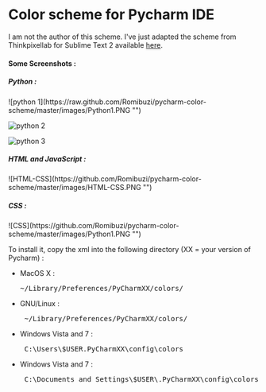Color scheme for Pycharm IDE
====================

I am not the author of this scheme.
I've just adapted the scheme from Thinkpixellab for Sublime Text 2 available <a href="https://github.com/thinkpixellab/flatland">
here</a>.

<h4>Some Screenshots : </h4>

<h5>Python : </h5>
![python 1](https://raw.github.com/Romibuzi/pycharm-color-scheme/master/images/Python1.PNG "")

![python 2](https://github.com/Romibuzi/pycharm-color-scheme/master/images/Python2.PNG "")

![python 3](https://github.com/Romibuzi/pycharm-color-scheme/master/images/Python3.PNG "")

<h5>HTML and JavaScript :</h5>
![HTML-CSS](https://github.com/Romibuzi/pycharm-color-scheme/master/images/HTML-CSS.PNG "")

<h5>CSS : </h5>
![CSS](https://github.com/Romibuzi/pycharm-color-scheme/master/images/Python1.PNG "")

To install it, copy the xml into the following directory (XX = your version of Pycharm) :

<ul>
<li>MacOS X :<pre>~/Library/Preferences/PyCharmXX/colors/</pre></li>
<li>GNU/Linux :<pre> ~/Library/Preferences/PyCharmXX/colors/</pre></li>
<li>Windows Vista and 7 :<pre> C:\Users\$USER.PyCharmXX\config\colors</pre></li>
<li>Windows Vista and 7 :<pre> C:\Documents and Settings\$USER\.PyCharmXX\config\colors</pre></li>
<ul>
